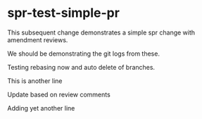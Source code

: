 # spr-test-simple-pr


This subsequent change demonstrates a simple spr change with amendment reviews. 

We should be demonstrating the git logs from these. 

Testing rebasing now and auto delete of branches.

This is another line 

Update based on review comments

Adding yet another line

